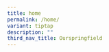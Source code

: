```yaml
---
title: home
permalink: /home/
variant: tiptap
description: ""
third_nav_title: Ourspringfield
---
```


